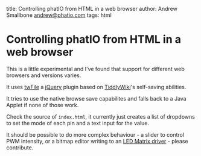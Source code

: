 title:	Controlling phatIO from HTML in a web browser
author:	Andrew Smallbone <andrew@phatio.com>
tags:	html


# Controlling phatIO from HTML in a web browser

This is a little experimental and I've found that support for different web browsers and versions varies.

It uses [twFile](http://jquery.tiddlywiki.org/twFile.html) a [jQuery](http://jquery.com/) plugin based on [TiddlyWiki](http://tiddlywiki.com)'s self-saving abilities.

It tries to use the native browse save capabilites and falls back to a Java Applet if none of those work.

Check the source of `index.html`, it currently just creates a list of dropdowns to set the mode of each pin and a text input for the value.

It should be possible to do more complex behaviour - a slider to control PWM intensity, or a bitmap editor writing to an [LED Matrix driver](../ht16k33/) - please contribute.

